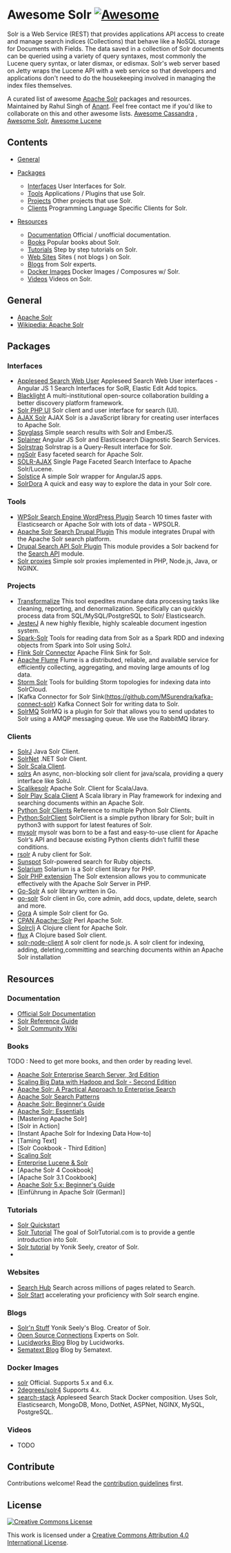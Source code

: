 # Awesome Solr [![Awesome](https://cdn.rawgit.com/sindresorhus/awesome/d7305f38d29fed78fa85652e3a63e154dd8e8829/media/badge.svg)](https://github.com/sindresorhus/awesome)

Solr is a Web Service (REST) that provides applications API access to create and manage search indices (Collections) that behave like a NoSQL storage for Documents with Fields. The data saved in a collection of Solr documents can be queried using a variety of query syntaxes, most commonly the Lucene query syntax, or later dismax, or edismax. Solr's web server based on Jetty wraps the Lucene API with a web service so that developers and applications don't need to do the housekeeping involved in managing the index files themselves. 

A curated list of awesome [Apache Solr](http://lucene.apache.org/solr/) packages and resources. Maintained by Rahul Singh of [Anant](http://anant.us). Feel free contact me if you'd like to collaborate on this and other awesome lists. [Awesome Cassandra](https://github.com/Anant/awesome-cassandra) , [Awesome Solr](https://github.com/Anant/awesome-solr), [Awesome Lucene](https://github.com/Anant/awesome-lucene)

## Contents

- [General](#general)

- [Packages](#packages)
  - [Interfaces](#interfaces) User Interfaces for Solr.
  - [Tools](#tools) Applications / Plugins that use Solr.
  - [Projects](#projects) Other projects that use Solr.
  - [Clients](#clients) Programming Language Specific Clients for Solr.
  
- [Resources](#resources)
  - [Documentation](#documentation) Official / unofficial documentation. 
  - [Books](#books) Popular books about Solr.
  - [Tutorials](#tutorials) Step by step tutorials on Solr.
  - [Web Sites](#web-sites) Sites ( not blogs ) on Solr.
  - [Blogs](#blogs) from Solr experts.
  - [Docker Images](#docker-images) Docker Images / Composures w/ Solr.
  - [Videos](#videos) Videos on Solr.

## General

  - [Apache Solr](http://lucene.apache.org/solr/)
  - [Wikipedia: Apache Solr](https://en.wikipedia.org/wiki/Apache_Solr)

## Packages


### Interfaces
  - [Appleseed Search Web User](https://github.com/Appleseed/search-web-user) Appleseed Search Web User interfaces - Angular JS 1 Search Interfaces for SolR, Elastic Edit
Add topics.
  - [Blacklight](http://projectblacklight.org/) A multi-institutional open-source collaboration building a better discovery platform framework.
  - [Solr PHP UI](https://www.opensemanticsearch.org/solr-php-ui/) Solr client and user interface for search (UI).
  - [AJAX Solr](https://github.com/evolvingweb/ajax-solr) AJAX Solr is a JavaScript library for creating user interfaces to Apache Solr.
  - [Spyglass](https://github.com/o19s/Spyglass) Simple search results with Solr and EmberJS.
  - [Splainer](https://github.com/o19s/splainer-search) Angular JS Solr and Elasticsearch Diagnostic Search Services.
  - [Solrstrap](https://github.com/fergiemcdowall/solrstrap) Solrstrap is a Query-Result interface for Solr. 
  - [ngSolr](http://www.davismarques.com/projects/ngsolr/) Easy faceted search for Apache Solr.
  - [SOLR-AJAX](https://bitbucket.org/esrc/eaccpf-ajax) Single Page Faceted Search Interface to Apache Solr/Lucene.
  - [Solstice](https://github.com/front/solstice) A simple Solr wrapper for AngularJS apps.
  - [SolrDora](https://github.com/hectorcorrea/solrdora) A quick and easy way to explore the data in your Solr core.

### Tools

  - [WPSolr Search Engine WordPress Plugin](https://wordpress.org/plugins/wpsolr-search-engine/) Search 10 times faster with Elasticsearch or Apache Solr with lots of data - WPSOLR.
  - [Apache Solr Search Drupal Plugin](https://www.drupal.org/project/apachesolr) This module integrates Drupal with the Apache Solr search platform. 
  - [Drupal Search API Solr Plugin](https://www.drupal.org/project/search_api_solr) This module provides a Solr backend for the [Search API](https://www.drupal.org/project/search_api) module.
  - [Solr proxies](https://github.com/evolvingweb/ajax-solr/wiki/Solr-proxies) Simple solr proxies implemented in PHP, Node.js, Java, or NGINX.
  
### Projects

  - [Transformalize](https://github.com/dalenewman/Transformalize/) This tool expedites mundane data processing tasks like cleaning, reporting, and denormalization. Specifically can quickly process data from SQL/MySQL/PostgreSQL to Solr/ Elasticsearch.
  - [JesterJ](https://github.com/nsoft/jesterj) A new highly flexible, highly scaleable document ingestion system.
  - [Spark-Solr](https://github.com/lucidworks/spark-solr) Tools for reading data from Solr as a Spark RDD and indexing objects from Spark into Solr using SolrJ.
  - [Flink Solr Connector](https://github.com/naveenmadhire/flink-solr-connector) Apache Flink Sink for Solr.
  - [Apache Flume](https://flume.apache.org/) Flume is a distributed, reliable, and available service for efficiently collecting, aggregating, and moving large amounts of log data. 
  - [Storm Solr](https://github.com/lucidworks/storm-solr) Tools for building Storm topologies for indexing data into SolrCloud.
  - [Kafka Connector for Solr Sink(https://github.com/MSurendra/kafka-connect-solr) Kafka Connect Solr for writing data to Solr. 
  - [SolrMQ](https://github.com/tangentlabs/SolrMQ) SolrMQ is a plugin for Solr that allows you to send updates to Solr using a AMQP messaging queue. We use the RabbitMQ library.


### Clients

  - [SolrJ](https://cwiki.apache.org/confluence/display/solr/Using+SolrJ) Java Solr Client.
  - [SolrNet](https://github.com/mausch/SolrNet) .NET Solr Client. 
  - [Solr Scala Client](https://github.com/takezoe/solr-scala-client).
  - [solrs](https://github.com/inoio/solrs) An async, non-blocking solr client for java/scala, providing a query interface like SolrJ.
  - [Scalikesolr](https://github.com/seratch/scalikesolr) Apache Solr. Client for Scala/Java.
  - [Solr Play Scala Client](https://github.com/Ramzi-Alqrainy/solr-play-scala-client) A Scala library in Play framework for indexing and searching documents within an Apache Solr.
  - [Python Solr Clients](https://wiki.apache.org/solr/SolPython) Reference to multiple Python Solr Clients. 
  - [Python:SolrClient](https://github.com/moonlitesolutions/SolrClient) SolrClient is a simple python library for Solr; built in python3 with support for latest features of Solr.
  - [mysolr](http://mysolr.readthedocs.io/en/latest/) mysolr was born to be a fast and easy-to-use client for Apache Solr’s API and because existing Python clients didn’t fulfill these conditions.
  - [rsolr](https://github.com/rsolr/rsolr) A ruby client for Solr.
  - [Sunspot](http://sunspot.github.io/) Solr-powered search for Ruby objects.
  - [Solarium](http://www.solarium-project.org/) Solarium is a Solr client library for PHP.
  - [Solr PHP extension](http://php.net/manual/en/intro.solr.php) The Solr extension allows you to communicate effectively with the Apache Solr Server in PHP.
  - [Go-Solr](https://github.com/rtt/Go-Solr) A solr library written in Go.
  - [go-solr](https://github.com/vanng822/go-solr) Solr client in Go, core admin, add docs, update, delete, search and more.
  - [Gora](https://github.com/wirelessregistry/gora) A simple Solr client for Go.
  - [CPAN Apache::Solr](http://search.cpan.org/~markov/Apache-Solr/) Perl Apache Solr.
  - [Solrclj](https://github.com/mlehman/solrclj) A Clojure client for Apache Solr.
  - [flux](https://github.com/mwmitchell/flux) A Clojure based Solr client.
  - [solr-node-client](https://github.com/lbdremy/solr-node-client) A solr client for node.js. A solr client for indexing, adding, deleting,committing and searching documents within an Apache Solr installation


## Resources

### Documentation

  - [Official Solr Documentation](http://lucene.apache.org/solr/resources.html#documentation)
  - [Solr Reference Guide](https://cwiki.apache.org/confluence/display/solr/Apache+Solr+Reference+Guide)
  - [Solr Community Wiki](https://wiki.apache.org/solr)

### Books

TODO : Need to get more books, and then order by reading level. 

  - [Apache Solr Enterprise Search Server, 3rd Edition](https://www.amazon.com/Apache-Solr-Enterprise-Search-Server/dp/1782161368/)
  - [Scaling Big Data with Hadoop and Solr - Second Edition](https://www.amazon.com/Scaling-Big-Data-Hadoop-Solr/dp/1783553391/)
  - [Apache Solr: A Practical Approach to Enterprise Search](https://www.amazon.com/Apache-Solr-Practical-Approach-Enterprise/dp/1484210719/)
  - [Apache Solr Search Patterns](https://www.amazon.com/Apache-Search-Patterns-Jayant-Kumar/dp/1783981849/)
  - [Apache Solr: Beginner's Guide](https://www.amazon.com/Apache-Beginners-Guide-Alfredo-Serafini/dp/1782162526/)
  - [Apache Solr: Essentials](https://www.amazon.com/Apache-Solr-Essentials-Andrea-Gazzarini/dp/1784399647/)
  - [Mastering Apache Solr]
  - [Solr in Action]
  - [Instant Apache Solr for Indexing Data How-to]
  - [Taming Text]
  - [Solr Cookbook - Third Edition]
  - [Scaling Solr](https://www.amazon.com/Scaling-Apache-Hrishikesh-Vijay-Karambelkar/dp/1783981741/)
  - [Enterprise Lucene & Solr](https://www.amazon.com/Enterprise-Lucene-Solr-Lajos-Moczar/dp/0133521761/)
  - [Apache Solr 4 Cookbook]
  - [Apache Solr 3.1 Cookbook]
  - [Apache Solr 5.x: Beginner's Guide](https://www.amazon.com/Apache-Solr-5-x-Beginners-Guide/dp/1785282433/)
  - [Einführung in Apache Solr (German)]

### Tutorials

  - [Solr Quickstart](http://lucene.apache.org/solr/quickstart.html) 
  - [Solr Tutorial](http://www.solrtutorial.com/) The goal of SolrTutorial.com is to provide a gentle introduction into Solr.
  - [Solr tutorial](http://yonik.com/solr-tutorial/) by Yonik Seely, creator of Solr. 
  - 

### Websites

  - [Search Hub](https://lucidworks.com/resources/searchhub/#hub/) Search across millions of pages related to Search.
  - [Solr Start](http://www.solr-start.com/) accelerating your proficiency with Solr search engine.

### Blogs 
  
  - [Solr'n Stuff](http://yonik.com/) Yonik Seely's Blog. Creator of Solr. 
  - [Open Source Connections](http://opensourceconnections.com/blog/) Experts on Solr. 
  - [Lucidworks Blog](https://lucidworks.com/blog/) Blog by Lucidworks. 
  - [Sematext Blog](https://sematext.com/blog/) Blog by Sematext. 


### Docker Images
  - [solr](https://hub.docker.com/_/solr/) Official. Supports 5.x and 6.x.
  - [2degrees/solr4](https://github.com/2degrees/docker-solr4) Supports 4.x.
  - [search-stack](https://github.com/Appleseed/search-stack) Appleseed Search Stack Docker composition. Uses Solr, Elasticsearch, MongoDB, Mono, DotNet, ASPNet, NGINX, MySQL, PostgreSQL.

### Videos
  - TODO 

## Contribute

Contributions welcome! Read the [contribution guidelines](contributing.md) first.


## License

[![Creative Commons License](http://i.creativecommons.org/l/by/4.0/88x31.png)](http://creativecommons.org/licenses/by/4.0/)

This work is licensed under a [Creative Commons Attribution 4.0 International License](http://creativecommons.org/licenses/by/4.0/).





